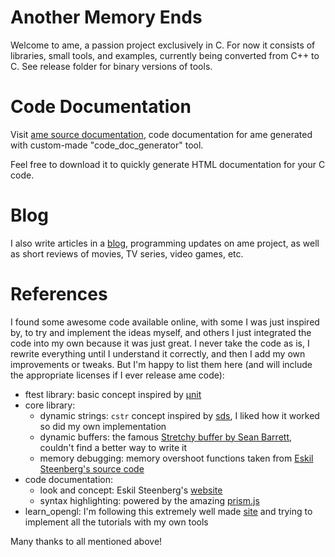 # Another Memory Ends

Welcome to ame, a passion project exclusively in C.
For now it consists of libraries, small tools, and examples, currently being converted from C++ to C.
See release folder for binary versions of tools.

# Code Documentation

Visit [ame source documentation](https://amedev1.github.io/ame/), code documentation for ame generated with custom-made "code_doc_generator" tool.

Feel free to download it to quickly generate HTML documentation for your C code.

# Blog

I also write articles in a [blog](https://ame-dev.com), programming updates on ame project, as well as short reviews of movies, TV series, video games, etc.

# References

I found some awesome code available online, with some I was just inspired by, to try and implement the ideas myself, and others I just integrated the code into my own because it was just great.
I never take the code as is, I rewrite everything until I understand it correctly, and then I add my own improvements or tweaks.
But I'm happy to list them here (and will include the appropriate licenses if I ever release ame code):

- ftest library: basic concept inspired by [µnit](https://nemequ.github.io/munit/)
- core library:
  - dynamic strings: `cstr` concept inspired by [sds](https://github.com/antirez/sds), I liked how it worked so did my own implementation
  - dynamic buffers: the famous [Stretchy buffer by Sean Barrett](https://github.com/nothings/stb/blob/master/stretchy_buffer.h), couldn't find a better way to write it
  - memory debugging: memory overshoot functions taken from [Eskil Steenberg's source code](http://www.quelsolaar.com/mergesource.zip)
- code documentation:
  - look and concept: Eskil Steenberg's [website](http://www.gamepipeline.org/)
  - syntax highlighting: powered by the amazing [prism.js](https://prismjs.com/)
- learn_opengl: I'm following this extremely well made [site](https://learnopengl.com/) and trying to implement all the tutorials with my own tools 

Many thanks to all mentioned above!
